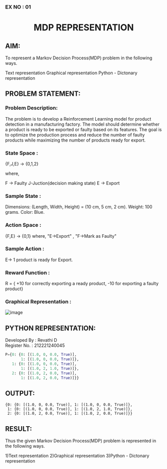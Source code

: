 ### EX NO : 01
# <p align="center">MDP REPRESENTATION</p>

## AIM:
To represent a Markov Decision Process(MDP) problem in the following ways.

Text representation
Graphical representation
Python - Dictonary representation

## PROBLEM STATEMENT:

### Problem Description:
The problem is to develop a Reinforcement Learning model for product detection in a manufacturing factory. The model should determine whether a product is ready to be exported or faulty based on its features. The goal is to optimize the production process and reduce the number of faulty products while maximizing the number of products ready for export.


### State Space :
{F,J,E} -> {0,1,2}

where,

F -> Faulty
J-Juction(decision making state)
E -> Export

### Sample State :
Dimensions: (Length, Width, Height) = (10 cm, 5 cm, 2 cm). Weight: 100 grams. Color: Blue.

### Action Space :
{F,E} -> {0,1} where, "E->Export" , "F->Mark as Faulty"


### Sample Action : 
E-> 1
product is ready for Export.

### Reward Function :
R = { +10 for correctly exporting a ready product, -10 for exporting a faulty product}


### Graphical Representation :
![image](https://github.com/user-attachments/assets/3ef47dca-cc5b-46c4-8885-f72d3667347d)



## PYTHON REPRESENTATION:
Developed By : Revathi D
</br>
Register No. : 212221240045
```py
P={0: {0: [(1.0, 0, 0.0, True)],
       1: [(1.0, 0, 0.0, True)]},
   1: {0: [(1.0, 0, 0.0, True)],
       1: [(1.0, 2, 1.0, True)]},
   2: {0: [(1.0, 2, 0.0, True)],
       1: [(1.0, 2, 0.0, True)]}}
```
## OUTPUT:
```
{0: {0: [(1.0, 0, 0.0, True)], 1: [(1.0, 0, 0.0, True)]},
 1: {0: [(1.0, 0, 0.0, True)], 1: [(1.0, 2, 1.0, True)]},
 2: {0: [(1.0, 2, 0.0, True)], 1: [(1.0, 2, 0.0, True)]}}
```
## RESULT:
Thus the given Markov Decision Process(MDP) problem is represented in the following ways.

1)Text representation
2)Graphical representation
3)Python - Dictonary representation
